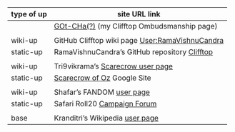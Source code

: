| type of up | site URL link |
| ------------- | ------------- |
| | [GOt-CHa(?)](https://clifftop-ombudsmanship.github.io/GOt-CHa) (my Clifftop Ombudsmanship page)|
| | |
| wiki-up | GitHub Clifftop wiki page [User:RamaVishnuCandra](https://github.com/RamaVishnuCandra/Clifftop/wiki/User:RamaVishnuCandra) |
| static-up | RamaVishnuCandra’s GitHub repository [Clifftop](https://ramavishnucandra.github.io/Clifftop) |
| | |
| wiki-up | Tri9vikrama’s [Scarecrow user page](http://scarecrow.referata.com/wiki/User:Tri9vikrama) |
| static-up | [Scarecrow of Oz](https://sites.google.com/site/tri9vikrama) Google Site |
| | |
| wiki-up | Shafar’s FANDOM [user page](https://shafar.fandom.com/wiki/User:Shafar) |
| static-up | Safari Roll20 [Campaign Forum](https://app.roll20.net/campaigns/forum/4167870) |
| | |
| base | Kranditri’s Wikipedia [user page](https://en.wikipedia.org/wiki/User:Kranditri) |
